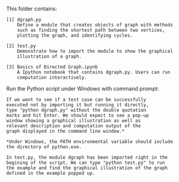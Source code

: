 
This folder contains:

	[1] dgraph.py
		Define a module that creates objects of graph with methods 
		such as finding the shortest path between two vertices, 
		plotting the graph, and identifying cycles.
		
	[2] test.py
		Demonstrate how to import the module to show the graphical 
		illustration of a graph.
		
	[3] Basics of Directed Graph.ipynb
		A Ipython notebook that contains dgraph.py. Users can run
		computation interactively.

Run the Python script under Windows with command prompt:

	If we want to see if a test case can be successfully 
	executed not by importing it but running it directly, 
	type "python dgraph.py" without the double quotation 
	marks and hit Enter. We should expect to see a pop-up
	window showing a graphical illustration as well as
	relevant description and computation output of the 
	graph displayed in the command line window.*

	*Under Windows, the PATH environmental variable should include
	the directory of python.exe.
	
	In test.py, the module dgraph has been imported right in the 
	begining of the script. We can type "python test.py" to run 
	the example and find the graphical illustration of the graph
	defined in the example popped up.


	
	
	
	
	

	
	
	
	

	
	